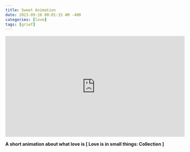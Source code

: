 ```yaml
---
title: Sweet Animation
date: 2023-09-26 00:01:15 AM -400
categories: [love]
tags: [grief]
---
```




<iframe width="560" height="315" src="https://www.youtube.com/embed/xdHx1YEsWwk?autoplay=1" frameborder="0" allowfullscreen></iframe>

**A short animation about what love is [ Love is in small things: Collection ]**


